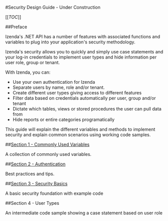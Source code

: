 #Security Design Guide - Under Construction

[[_TOC_]]

##Preface

Izenda's .NET API has a number of features with associated functions and variables to plug into your application's security methodology.

Izenda's security allows you to quickly and simply use case statements and your log-in credentials to implement user types and hide information per user role, group or tenant. 

With Izenda, you can: 

* Use your own authentication for Izenda
* Separate users by name, role and/or tenant. 
* Create different user types giving access to different features
* Filter data based on credentials automatically per user, group and/or tenant
* Dictate which tables, views or stored procedures the user can pull data from
* Hide reports or entire categories programatically

This guide will explain the different variables and methods to implement security and explain common scenarios using working code samples.

##[Section 1 - Commonly Used Variables](http://wiki.izenda.us/Integration/SecurityVariables)

A collection of commonly used variables.  

##[Section 2 - Authentication](http://wiki.izenda.us/Integration/Logging-In)

Best practices and tips.

##[Section 3 - Security Basics](http://wiki.izenda.us/Integration/Security-Basics)

A basic security foundation with example code

##Section 4 - User Types

An intermediate code sample showing a case statement based on user role